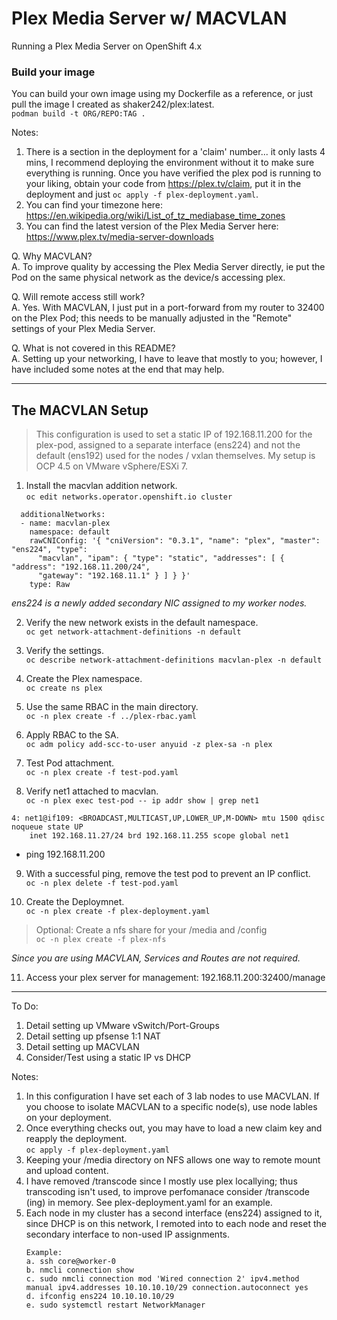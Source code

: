 # Plex Media Server w/ MACVLAN
Running a Plex Media Server on OpenShift 4.x

### Build your image
You can build your own image using my Dockerfile as a reference, or just pull the image I created as shaker242/plex:latest. \
`podman build -t ORG/REPO:TAG .`

Notes:
1.  There is a section in the deployment for a 'claim' number... it only lasts 4 mins, I recommend deploying the environment without it to make sure everything is running. Once you have verified the plex pod is running to your liking, obtain your code from https://plex.tv/claim, put it in the deployment and just `oc apply -f plex-deployment.yaml`.
2. You can find your timezone here: https://en.wikipedia.org/wiki/List_of_tz_mediabase_time_zones 
3. You can find the latest version of the Plex Media Server here: https://www.plex.tv/media-server-downloads 

Q. Why MACVLAN? \
A. To improve quality by accessing the Plex Media Server directly, ie put the Pod on the same physical network as the device/s accessing plex. 

Q. Will remote access still work? \
A. Yes. With MACVLAN, I just put in a port-forward from my router to 32400 on the Plex Pod; this needs to be manually adjusted in the "Remote" settings of your Plex Media Server.

Q. What is not covered in this README? \
A. Setting up your networking, I have to leave that mostly to you; however, I have included some notes at the end that may help.

---
## The MACVLAN Setup

> This configuration is used to set a static IP of 192.168.11.200 for the plex-pod, assigned to a separate interface (ens224) and not the default (ens192) used for the nodes / vxlan themselves. My setup is OCP 4.5 on VMware vSphere/ESXi 7.

1. Install the macvlan addition network. \
`oc edit networks.operator.openshift.io cluster`

```
  additionalNetworks:
  - name: macvlan-plex
    namespace: default
    rawCNIConfig: '{ "cniVersion": "0.3.1", "name": "plex", "master": "ens224", "type":
      "macvlan", "ipam": { "type": "static", "addresses": [ { "address": "192.168.11.200/24",
      "gateway": "192.168.11.1" } ] } }'
    type: Raw
```
  *ens224 is a newly added secondary NIC assigned to my worker nodes.*

2. Verify the new network exists in the default namespace. \
`oc get network-attachment-definitions -n default` 

3. Verify the settings. \
`oc describe network-attachment-definitions macvlan-plex -n default`

4. Create the Plex namespace. \
`oc create ns plex`

5. Use the same RBAC in the main directory. \
`oc -n plex create -f ../plex-rbac.yaml`

6. Apply RBAC to the SA. \
`oc adm policy add-scc-to-user anyuid -z plex-sa -n plex`

7. Test Pod attachment. \
`oc -n plex create -f test-pod.yaml`

8. Verify net1 attached to macvlan. \
`oc -n plex exec test-pod -- ip addr show | grep net1`

```
4: net1@if109: <BROADCAST,MULTICAST,UP,LOWER_UP,M-DOWN> mtu 1500 qdisc noqueue state UP 
    inet 192.168.11.27/24 brd 192.168.11.255 scope global net1
```
- ping 192.168.11.200

9. With a successful ping, remove the test pod to prevent an IP conflict. \
`oc -n plex delete -f test-pod.yaml`

10. Create the Deploymnet. \
`oc -n plex create -f plex-deployment.yaml`

>Optional: Create a nfs share for your /media and /config \
`oc -n plex create -f plex-nfs`

*Since you are using MACVLAN, Services and Routes are not required.*

11. Access your plex server for management: 192.168.11.200:32400/manage


---
To Do:
1. Detail setting up VMware vSwitch/Port-Groups
2. Detail setting up pfsense 1:1 NAT
3. Detail setting up MACVLAN
4. Consider/Test using a static IP vs DHCP

Notes:
1. In this configuration I have set each of 3 lab nodes to use MACVLAN. If you choose to isolate MACVLAN to a specific node(s), use node lables on your deployment.
2. Once everything checks out, you may have to load a new claim key and reapply the deployment. \
`oc apply -f plex-deployment.yaml`
3. Keeping your /media directory on NFS allows one way to remote mount and upload content.
4. I have removed /transcode since I mostly use plex locallying; thus transcoding isn't used, to improve perfomanace consider /transcode (ing) in memory. See plex-deployment.yaml for an example.
5. Each node in my cluster has a second interface (ens224) assigned to it, since DHCP is on this network, I remoted into to each node and reset the secondary interface to non-used IP assignments.
    ```
    Example:
    a. ssh core@worker-0
    b. nmcli connection show
    c. sudo nmcli connection mod 'Wired connection 2' ipv4.method manual ipv4.addresses 10.10.10.10/29 connection.autoconnect yes
    d. ifconfig ens224 10.10.10.10/29 
    e. sudo systemctl restart NetworkManager
    ```